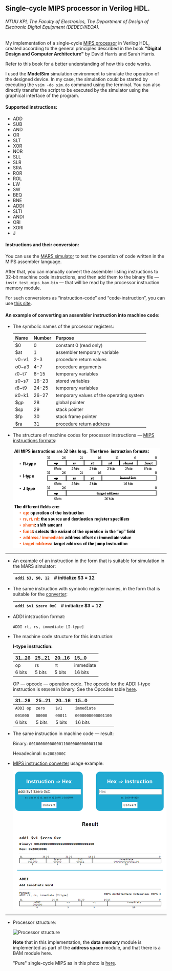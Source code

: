 ## Single-cycle MIPS processor in Verilog HDL.

###### NTUU KPI, The Faculty of Electronics, The Department of Design of Electronic Digital Equipment (DEDEC/KEOA).

My implementation of a single-cycle [MIPS processor][1] in Verilog HDL, created according to the general principles described in the book **"Digital Design and Computer Architecture"** by David Harris and Sarah Harris.

Refer to this book for a better understanding of how this code works.

I used the **ModelSim** simulation environment to simulate the operation of the designed device.
In my case, the simulation could be started by executing the `vsim -do sim.do` command using the terminal. You can also directly transfer the script to be executed by the simulator using the graphical interface of the program.

#### Supported instructions:

+ ADD
+ SUB
+ AND
+ OR
+ SLT
+ XOR
+ NOR
+ SLL
+ SLR
+ SRA
+ ROR
+ ROL
+ LW
+ SW
+ BEQ
+ BNE
+ ADDI
+ SLTI
+ ANDI
+ ORI
+ XORI
+ J

#### Instructions and their conversion:

You can use the [MARS simulator][2] to test the operation of code written in the MIPS assembler language.

After that, you can manually convert the assembler listing instructions to 32-bit machine code instructions, and then add them to the binary file — `instr_test_mips_bam.bin` — that will be read by the processor instruction memory module.

For such conversions as “instruction-code” and “code-instruction”, you can use [this site][3].

#### An example of converting an assembler instruction into machine code:

+ The symbolic names of the processor registers:

	| Name | Number | Purpose | 
	|------|--------|---------|
	| $0 | 0 | constant 0 (read only) |
	| $at | 1 | assembler temporary variable | 
	| $v0-$v1 | 2-3 | procedure return values | 
	| $a0-$a3 | 4-7 | procedure arguments | 
	| $t0-$t7 | 8-15 | temporary variables | 
	| $s0-$s7 | 16-23 | stored variables | 
	| $t8-$t9 | 24-25 | temporary variables | 
	| $k0-$k1 | 26-27 | temporary values of the operating system | 
	| $gp | 28 | global pointer | 
	| $sp | 29 | stack pointer | 
	| $fp | 30 | stack frame pointer | 
	| $ra | 31 | procedure return address | 

+ The structure of machine codes for processor instructions — [MIPS instructions formats][5]:

	![MIPS instructions formats](https://github.com/vsilchuk/Verilog_HDL_single_cycle_MIPS_processor/blob/master/img/mips_instructions_formats.png "MIPS instructions formats")

---

+ An example of an instruction in the form that is suitable for simulation in the MARS simulator:

	|`addi $3, $0, 12`|# initialize $3 = 12|
	|-----------------|--------------------|


+ The same instruction with symbolic register names, in the form that is suitable for the [converter][3]:

	|`addi $v1 $zero 0xC`|# initialize $3 = 12|
	|--------------------|--------------------|

+ ADDI intstruction format: 

	`ADDI rt, rs, immediate [I-type]`

+ The machine code structure for this instruction:

	**I-type instruction:**

	|31...26|25...21|20...16|15...0|
	|-------|-------|-------|------|
	|op|rs|rt|immediate|
	|6 bits|5 bits|5 bits|16 bits|

	OP — opcode — operation code. The opcode for the ADDI I-type instruction is `001000` in binary. See the Opcodes table [here][4].

	|31...26|25...21|20...16|15...0|
	|-------|-------|-------|------|
	|`ADDI op`|`zero`|`$v1`|`immediate`|
	|`001000`|`00000`|`00011`|`0000000000001100`|
	|6 bits|5 bits|5 bits|16 bits|

+ The same instruction in machine code — result:

	Binary: `00100000000000110000000000001100`
	
	Hexadecimal: `0x2003000C`
	
+ [MIPS instruction converter][3] usage example:

	![MIPS converter](https://github.com/vsilchuk/Verilog_HDL_single_cycle_MIPS_processor/blob/master/img/mips_converter.png "MIPS converter")

---

+ Processor structure:

	![Processor structure](https://github.com/vsilchuk/Verilog_HDL_single_cycle_MIPS_processor/blob/master/img/proc_structure_wb.png "Processor structure")

	**Note** that in this implementation, the **data memory** module is implemented as part of the **address space** module, and that there is a BAM module here.

	"Pure" single-cycle MIPS as in this photo is [here][6].


[1]: https://en.wikipedia.org/wiki/MIPS_architecture
[2]: http://courses.missouristate.edu/kenvollmar/mars/
[3]: https://www.eg.bucknell.edu/~csci320/mips_web/
[4]: https://opencores.org/projects/plasma/opcodes
[5]: http://db.cs.duke.edu/courses/cps104/fall98/lectures/week8-l1/sld005.htm
[6]: https://github.com/vsilchuk/Verilog_HDL_university_tasks/tree/master/LW8
